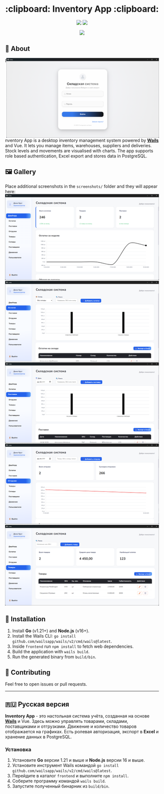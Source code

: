 <h1 align="center"> :clipboard: Inventory App :clipboard: </h1>

<p align="center">
  <img src="https://img.shields.io/badge/Languages-2-blueviolet?style=for-the-badge">
  <img src="https://img.shields.io/github/repo-size/Zproger/bspwm-dotfiles?style=for-the-badge">
</p>

<p align="center">
  <a href="#-%D1%80%D1%83%D1%81%D1%81%D0%BA%D0%B0%D1%8F-%D0%B2%D0%B5%D1%80%D1%81%D0%B8%D1%8F"><img src="https://img.shields.io/badge/%D0%9F%D0%B5%D1%80%D0%B5%D0%B9%D1%82%D0%B8_%D0%BD%D0%B0_%D1%80%D1%83%D1%81%D1%81%D0%BA%D0%B8%D0%B9-red?style=for-the-badge"></a>
</p>

## :blue_book: About

<img src="screenshots/main.png" alt="main" align="right" width="500px">

Inventory App is a desktop inventory management system powered by [**Wails**](https://wails.io/) and Vue. It lets you manage items, warehouses, suppliers and deliveries. Stock levels and movements are visualised with charts. The app supports role based authentication, Excel export and stores data in PostgreSQL.

## 🖼️ Gallery
Place additional screenshots in the `screenshots/` folder and they will appear here:
![gallery2](screenshots/2.png)
![gallery3](screenshots/3.png)
![gallery4](screenshots/4.png)
![gallery5](screenshots/5.png)
![gallery6](screenshots/6.png)

## :blue_book: Installation
1. Install **Go** (v1.21+) and **Node.js** (v16+).
2. Install the Wails CLI: `go install github.com/wailsapp/wails/v2/cmd/wails@latest`.
3. Inside `frontend` run `npm install` to fetch web dependencies.
4. Build the application with `wails build`.
5. Run the generated binary from `build/bin`.

## :moyai: Contributing
Feel free to open issues or pull requests.

---

## 🇷🇺 Русская версия

**Inventory App** \- это настольная система учёта, созданная на основе [**Wails**](https://wails.io/) и Vue. Здесь можно управлять товарами, складами, поставщиками и отгрузками. Движение и количество товаров отображается на графиках. Есть ролевая авторизация, экспорт в **Excel** и хранение данных в PostgreSQL.

### Установка
1. Установите **Go** версии 1.21 и выше и **Node.js** версии 16 и выше.
2. Установите инструмент Wails командой `go install github.com/wailsapp/wails/v2/cmd/wails@latest`.
3. Перейдите в каталог `frontend` и выполните `npm install`.
4. Соберите программу командой `wails build`.
5. Запустите полученный бинарник из `build/bin`.
